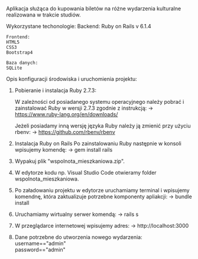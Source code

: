 Aplikacja służąca do kupowania biletów na różne wydarzenia kulturalne realizowana w trakcie studiów.

Wykorzystane techonologie: 
	Backend: 
	Ruby on Rails v 6.1.4

	Frontend:
	HTML5 
	CSS3 
	Bootstrap4 

	Baza danych: 
	SQLite

Opis konfiguracji środowiska i uruchomienia projektu:

1. Pobieranie i instalacja Ruby 2.7.3:

    W zależności od posiadanego systemu operacyjnego należy pobrać i zainstalować Ruby w wersji 2.7.3 zgodnie z instrukcją:
        ->  https://www.ruby-lang.org/en/downloads/
   
    Jeżeli posiadamy inną wersję języka Ruby należy ją zmienić przy użyciu rbenv:
        -> https://github.com/rbenv/rbenv

2. Instalacja Ruby on Rails
    Po zainstalowaniu Ruby następnie w konsoli wpisujemy komendę:
        -> gem install rails

3. Wypakuj plik "wspolnota_mieszkaniowa.zip".
   
4. W edytorze kodu np. Visual Studio Code otwieramy folder wspolnota_mieszkaniowa.

5. Po załadowaniu projektu w edytorze uruchamiamy terminal i wpisujemy komendnę, która zaktualizuje potrzebne komponenty apliakcji:
        -> bundle install
   
6. Uruchamiamy wirtualny serwer komendą:
        -> rails s
   
7. W przeglądarce internetowej wpisujemy adres:
    -> http://localhost:3000
   
8. Dane potrzebne do utworzenia nowego wydarzenia:
username=="admin"  
password=="admin"


